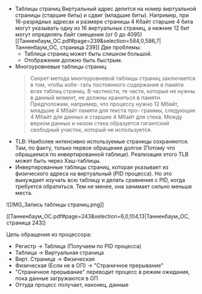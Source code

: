 - Таблицы страниц
	Виртуальный адрес делится на номер виртуальной страницы (старшие биты) и сдвиг (младшие биты). Например, при 16-разрядных адресах и размере страницы 4 Кбайт старшие 4 бита могут указывать одну из 16 виртуальных страниц, а нижние 12 бит могут определять байт смещения (от 0 до 4095)
	[[Танненбаум_ОС.pdf#page=239&selection=584,0,586,7|Танненбаум_ОС, страница 239]]
	Две проблемы:
	- Таблица страниц может быть слишком большой.
	- Отображение должно быть быстрым.
- Многоуровневые таблицы страниц
	> Секрет метода многоуровневой таблицы страниц заключается в том, чтобы избе- гать постоянного содержания в памяти всех таблиц страниц. В частности, те части, которые не нужны в данный момент, не должны храниться в памяти. Предположим, например, что процессу нужно 12 Мбайт, младшие 4 Мбайт памяти для текста про- граммы, следующие 4 Мбайт для данных и старшие 4 Мбайт для стека. Между верхом данных и низом стека образуется гигантский свободный участок, который не используется.
- TLB: Наиболее интенсивно используемые страницы сохраняются. Там, по факту, только первое обращение долгое (Потому что обращаемся по инвертированной таблице).
  Реализация этого TLB может быть через Хэш-таблицы.
- Инвертированные таблицы страниц, которая указывает из физического адреса на виртуальный (PID процесса). Но это вынуждает изучать всю таблицу и делать сравнения с PID, когда требуется обратиться. Тем не менее, она занимает сильно меньше места.

![[IMG_Запись таблицы страниц.png]]

[[Танненбаум_ОС.pdf#page=243&selection=6,0,104,13|Танненбаум_ОС, страница 243]]

Цепь обращения из процессора:
- Регистр -> Таблица (Получаем по PID процесса)
- Таблица -> Виртуальная страница
- Вирт. Страница -> Физическая
- Физическая (Если не в ОП) -> "Страничное прерывание"
- "Страничное прерывание" переводит процесс в режим ожидания, пока данные загружаются в ОП
- Оттуда процесс получает, наконец, данные